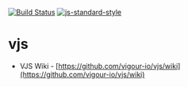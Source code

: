 [![Build Status](https://magnum.travis-ci.com/vigour-io/vjs.svg?token=qw5Jm5vzFGEcygY783sE&branch=develop)](https://magnum.travis-ci.com/vigour-io/vjs) 
[![js-standard-style](https://img.shields.io/badge/code%20style-standard-brightgreen.svg?style=flat)](https://github.com/feross/standard)

# vjs

- VJS Wiki - [https://github.com/vigour-io/vjs/wiki](https://github.com/vigour-io/vjs/wiki)
